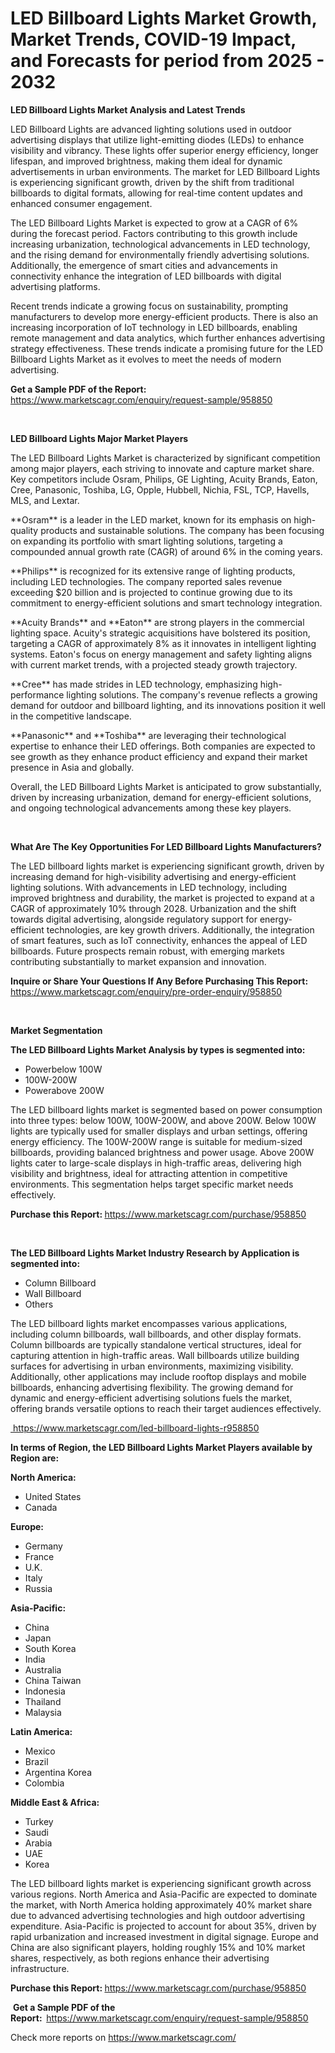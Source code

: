 <p><h1>LED Billboard Lights Market Growth, Market Trends, COVID-19 Impact, and Forecasts for period from 2025 - 2032</h1></p><p><strong>LED Billboard Lights Market Analysis and Latest Trends</strong></p>
<p><p>LED Billboard Lights are advanced lighting solutions used in outdoor advertising displays that utilize light-emitting diodes (LEDs) to enhance visibility and vibrancy. These lights offer superior energy efficiency, longer lifespan, and improved brightness, making them ideal for dynamic advertisements in urban environments. The market for LED Billboard Lights is experiencing significant growth, driven by the shift from traditional billboards to digital formats, allowing for real-time content updates and enhanced consumer engagement.</p><p>The LED Billboard Lights Market is expected to grow at a CAGR of 6% during the forecast period. Factors contributing to this growth include increasing urbanization, technological advancements in LED technology, and the rising demand for environmentally friendly advertising solutions. Additionally, the emergence of smart cities and advancements in connectivity enhance the integration of LED billboards with digital advertising platforms. </p><p>Recent trends indicate a growing focus on sustainability, prompting manufacturers to develop more energy-efficient products. There is also an increasing incorporation of IoT technology in LED billboards, enabling remote management and data analytics, which further enhances advertising strategy effectiveness. These trends indicate a promising future for the LED Billboard Lights Market as it evolves to meet the needs of modern advertising.</p></p>
<p><strong>Get a Sample PDF of the Report:&nbsp;</strong> <a href="https://www.marketscagr.com/enquiry/request-sample/958850?utm_campaign=2246&utm_medium=2&utm_source=Github&utm_content=ia&utm_term=08022025&utm_id=led-billboard-lights">https://www.marketscagr.com/enquiry/request-sample/958850</a></p>
<p>&nbsp;</p>
<p><strong>LED Billboard Lights Major Market Players</strong></p>
<p><p>The LED Billboard Lights Market is characterized by significant competition among major players, each striving to innovate and capture market share. Key competitors include Osram, Philips, GE Lighting, Acuity Brands, Eaton, Cree, Panasonic, Toshiba, LG, Opple, Hubbell, Nichia, FSL, TCP, Havells, MLS, and Lextar.</p><p>**Osram** is a leader in the LED market, known for its emphasis on high-quality products and sustainable solutions. The company has been focusing on expanding its portfolio with smart lighting solutions, targeting a compounded annual growth rate (CAGR) of around 6% in the coming years.</p><p>**Philips** is recognized for its extensive range of lighting products, including LED technologies. The company reported sales revenue exceeding $20 billion and is projected to continue growing due to its commitment to energy-efficient solutions and smart technology integration.</p><p>**Acuity Brands** and **Eaton** are strong players in the commercial lighting space. Acuity's strategic acquisitions have bolstered its position, targeting a CAGR of approximately 8% as it innovates in intelligent lighting systems. Eaton's focus on energy management and safety lighting aligns with current market trends, with a projected steady growth trajectory.</p><p>**Cree** has made strides in LED technology, emphasizing high-performance lighting solutions. The company's revenue reflects a growing demand for outdoor and billboard lighting, and its innovations position it well in the competitive landscape.</p><p>**Panasonic** and **Toshiba** are leveraging their technological expertise to enhance their LED offerings. Both companies are expected to see growth as they enhance product efficiency and expand their market presence in Asia and globally.</p><p>Overall, the LED Billboard Lights Market is anticipated to grow substantially, driven by increasing urbanization, demand for energy-efficient solutions, and ongoing technological advancements among these key players.</p></p>
<p>&nbsp;</p>
<p><strong>What Are The Key Opportunities For LED Billboard Lights Manufacturers?</strong></p>
<p><p>The LED billboard lights market is experiencing significant growth, driven by increasing demand for high-visibility advertising and energy-efficient lighting solutions. With advancements in LED technology, including improved brightness and durability, the market is projected to expand at a CAGR of approximately 10% through 2028. Urbanization and the shift towards digital advertising, alongside regulatory support for energy-efficient technologies, are key growth drivers. Additionally, the integration of smart features, such as IoT connectivity, enhances the appeal of LED billboards. Future prospects remain robust, with emerging markets contributing substantially to market expansion and innovation.</p></p>
<p><strong>Inquire or Share Your Questions If Any Before Purchasing This Report:</strong> <a href="https://www.marketscagr.com/enquiry/pre-order-enquiry/958850?utm_campaign=2246&utm_medium=2&utm_source=Github&utm_content=ia&utm_term=08022025&utm_id=led-billboard-lights">https://www.marketscagr.com/enquiry/pre-order-enquiry/958850</a></p>
<p>&nbsp;</p>
<p><strong>Market Segmentation</strong></p>
<p><strong>The LED Billboard Lights Market Analysis by types is segmented into:</strong></p>
<p><ul><li>Powerbelow 100W</li><li>100W-200W</li><li>Powerabove 200W</li></ul></p>
<p><p>The LED billboard lights market is segmented based on power consumption into three types: below 100W, 100W-200W, and above 200W. Below 100W lights are typically used for smaller displays and urban settings, offering energy efficiency. The 100W-200W range is suitable for medium-sized billboards, providing balanced brightness and power usage. Above 200W lights cater to large-scale displays in high-traffic areas, delivering high visibility and brightness, ideal for attracting attention in competitive environments. This segmentation helps target specific market needs effectively.</p></p>
<p><strong>Purchase this Report:&nbsp;</strong><a href="https://www.marketscagr.com/purchase/958850?utm_campaign=2246&utm_medium=2&utm_source=Github&utm_content=ia&utm_term=08022025&utm_id=led-billboard-lights">https://www.marketscagr.com/purchase/958850</a></p>
<p>&nbsp;</p>
<p><strong>The LED Billboard Lights Market Industry Research by Application is segmented into:</strong></p>
<p><ul><li>Column Billboard</li><li>Wall Billboard</li><li>Others</li></ul></p>
<p><p>The LED billboard lights market encompasses various applications, including column billboards, wall billboards, and other display formats. Column billboards are typically standalone vertical structures, ideal for capturing attention in high-traffic areas. Wall billboards utilize building surfaces for advertising in urban environments, maximizing visibility. Additionally, other applications may include rooftop displays and mobile billboards, enhancing advertising flexibility. The growing demand for dynamic and energy-efficient advertising solutions fuels the market, offering brands versatile options to reach their target audiences effectively.</p></p>
<p><a href="https://www.marketscagr.com/led-billboard-lights-r958850?utm_campaign=2246&utm_medium=2&utm_source=Github&utm_content=ia&utm_term=08022025&utm_id=led-billboard-lights">&nbsp;https://www.marketscagr.com/led-billboard-lights-r958850</a></p>
<p><strong>In terms of Region, the LED Billboard Lights Market Players available by Region are:</strong></p>
<p>
    <p> <strong> North America: </strong>
        <ul>
            <li>United States</li>
            <li>Canada</li>
        </ul>
        </p> 
    <p> <strong> Europe: </strong>
        <ul>
            <li>Germany</li>
            <li>France</li>
            <li>U.K.</li>
            <li>Italy</li>
            <li>Russia</li>
        </ul>
        </p> 
    <p> <strong> Asia-Pacific: </strong>
        <ul>
            <li>China</li>
            <li>Japan</li>
            <li>South Korea</li>
            <li>India</li>
            <li>Australia</li>
            <li>China Taiwan</li>
            <li>Indonesia</li>
            <li>Thailand</li>
            <li>Malaysia</li>
        </ul>
        </p> 
    <p> <strong> Latin America: </strong>
        <ul>
            <li>Mexico</li>
            <li>Brazil</li>
            <li>Argentina Korea</li>
            <li>Colombia</li>
        </ul>
        </p> 
    <p> <strong> Middle East & Africa: </strong>
        <ul>
            <li>Turkey</li>
            <li>Saudi</li>
            <li>Arabia</li>
            <li>UAE</li>
            <li>Korea</li>
        </ul>
    </p>
    </p>
<p><p>The LED billboard lights market is experiencing significant growth across various regions. North America and Asia-Pacific are expected to dominate the market, with North America holding approximately 40% market share due to advanced advertising technologies and high outdoor advertising expenditure. Asia-Pacific is projected to account for about 35%, driven by rapid urbanization and increased investment in digital signage. Europe and China are also significant players, holding roughly 15% and 10% market shares, respectively, as both regions enhance their advertising infrastructure.</p></p>
<p><strong>Purchase this Report: </strong><a href="https://www.marketscagr.com/purchase/958850?utm_campaign=2246&utm_medium=2&utm_source=Github&utm_content=ia&utm_term=08022025&utm_id=led-billboard-lights">https://www.marketscagr.com/purchase/958850</a></p>
<p>&nbsp;<strong>Get a Sample PDF of the Report:&nbsp;&nbsp;</strong><a href="https://www.marketscagr.com/enquiry/request-sample/958850?utm_campaign=2246&utm_medium=2&utm_source=Github&utm_content=ia&utm_term=08022025&utm_id=led-billboard-lights">https://www.marketscagr.com/enquiry/request-sample/958850</a></p>
<p><strong></strong></p>
<p>Check more reports on <a href="https://www.marketscagr.com/?utm_campaign=2246&utm_medium=2&utm_source=Github&utm_content=ia&utm_term=08022025&utm_id=led-billboard-lights">https://www.marketscagr.com/</a></p>